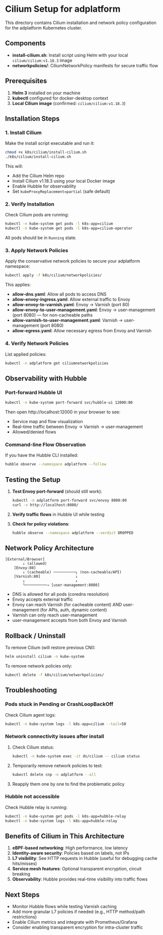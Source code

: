 # Cilium Setup for adplatform

This directory contains Cilium installation and network policy configuration for the adplatform Kubernetes cluster.

## Components

- **install-cilium.sh**: Install script using Helm with your local `cilium/cilium:v1.18.3` image
- **networkpolicies/**: CiliumNetworkPolicy manifests for secure traffic flow

## Prerequisites

1. **Helm 3** installed on your machine
2. **kubectl** configured for docker-desktop context
3. **Local Cilium image** (confirmed: `cilium/cilium:v1.18.3`)

## Installation Steps

### 1. Install Cilium

Make the install script executable and run it:

```bash
chmod +x k8s/cilium/install-cilium.sh
./k8s/cilium/install-cilium.sh
```

This will:

- Add the Cilium Helm repo
- Install Cilium v1.18.3 using your local Docker image
- Enable Hubble for observability
- Set `kubeProxyReplacement=partial` (safe default)

### 2. Verify Installation

Check Cilium pods are running:

```bash
kubectl -n kube-system get pods -l k8s-app=cilium
kubectl -n kube-system get pods -l k8s-app=cilium-operator
```

All pods should be in `Running` state.

### 3. Apply Network Policies

Apply the conservative network policies to secure your adplatform namespace:

```bash
kubectl apply -f k8s/cilium/networkpolicies/
```

This applies:

- **allow-dns.yaml**: Allow all pods to access DNS
- **allow-envoy-ingress.yaml**: Allow external traffic to Envoy
- **allow-envoy-to-varnish.yaml**: Envoy → Varnish (port 80)
- **allow-envoy-to-user-management.yaml**: Envoy → user-management (port 8080) — for non-cacheable paths
- **allow-varnish-to-user-management.yaml**: Varnish → user-management (port 8080)
- **allow-egress.yaml**: Allow necessary egress from Envoy and Varnish

### 4. Verify Network Policies

List applied policies:

```bash
kubectl -n adplatform get ciliumnetworkpolicies
```

## Observability with Hubble

### Port-forward Hubble UI

```bash
kubectl -n kube-system port-forward svc/hubble-ui 12000:80
```

Then open http://localhost:12000 in your browser to see:

- Service map and flow visualization
- Real-time traffic between Envoy → Varnish → user-management
- Allowed/denied flows

### Command-line Flow Observation

If you have the Hubble CLI installed:

```bash
hubble observe --namespace adplatform --follow
```

## Testing the Setup

1. **Test Envoy port-forward** (should still work):

   ```bash
   kubectl -n adplatform port-forward svc/envoy 8080:80
   curl -v http://localhost:8080/
   ```

2. **Verify traffic flows** in Hubble UI while testing

3. **Check for policy violations**:
   ```bash
   hubble observe --namespace adplatform --verdict DROPPED
   ```

## Network Policy Architecture

```
[External/Browser]
        ↓ (allowed)
    [Envoy:80]
        ↓ (cacheable) ──────────┐ (non-cacheable/API)
    [Varnish:80]                ↓
        ↓                       ↓
        └──────────→ [user-management:8080]
```

- DNS is allowed for all pods (coredns resolution)
- Envoy accepts external traffic
- Envoy can reach Varnish (for cacheable content) AND user-management (for APIs, auth, dynamic content)
- Varnish can only reach user-management
- user-management accepts from both Envoy and Varnish

## Rollback / Uninstall

To remove Cilium (will restore previous CNI):

```bash
helm uninstall cilium -n kube-system
```

To remove network policies only:

```bash
kubectl delete -f k8s/cilium/networkpolicies/
```

## Troubleshooting

### Pods stuck in Pending or CrashLoopBackOff

Check Cilium agent logs:

```bash
kubectl -n kube-system logs -l k8s-app=cilium --tail=50
```

### Network connectivity issues after install

1. Check Cilium status:

   ```bash
   kubectl -n kube-system exec -it ds/cilium -- cilium status
   ```

2. Temporarily remove network policies to test:

   ```bash
   kubectl delete cnp -n adplatform --all
   ```

3. Reapply them one by one to find the problematic policy

### Hubble not accessible

Check Hubble relay is running:

```bash
kubectl -n kube-system get pods -l k8s-app=hubble-relay
kubectl -n kube-system logs -l k8s-app=hubble-relay
```

## Benefits of Cilium in This Architecture

1. **eBPF-based networking**: High performance, low latency
2. **Identity-aware security**: Policies based on labels, not IPs
3. **L7 visibility**: See HTTP requests in Hubble (useful for debugging cache hits/misses)
4. **Service mesh features**: Optional transparent encryption, circuit breaking
5. **Observability**: Hubble provides real-time visibility into traffic flows

## Next Steps

- Monitor Hubble flows while testing Varnish caching
- Add more granular L7 policies if needed (e.g., HTTP method/path restrictions)
- Enable Cilium metrics and integrate with Prometheus/Grafana
- Consider enabling transparent encryption for intra-cluster traffic
